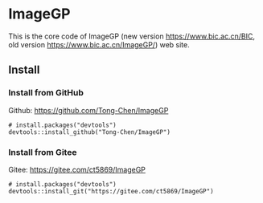 # ImageGP

This is the core code of ImageGP (new version <https://www.bic.ac.cn/BIC>, old version <https://www.bic.ac.cn/ImageGP/>) web site.


## Install

### Install from GitHub

Github: https://github.com/Tong-Chen/ImageGP

```
# install.packages("devtools")
devtools::install_github("Tong-Chen/ImageGP")
```

### Install from Gitee

Gitee: https://gitee.com/ct5869/ImageGP

```
# install.packages("devtools")
devtools::install_git("https://gitee.com/ct5869/ImageGP")
```

